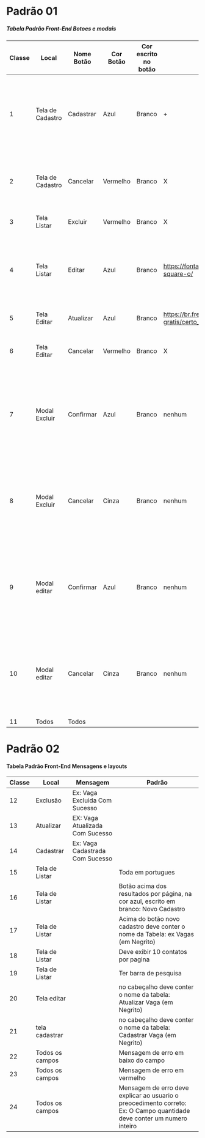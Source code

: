 # Padrão 01

##### Tabela Padrão Front-End Botoes e modais

|Classe|	Local|	Nome Botão|	Cor Botão|	Cor escrito no botão|	Icone|	Posição na tela|	Padrão|	Modal|	Mensagem|
|----|----|------|------|-----|------|-----|-----|--------|------|
|1|	Tela de Cadastro|	Cadastrar|	Azul|	Branco| +	|	Canto direito, á direita	|Cadastrar os dados que estiverem de acordo com os requisitos e deve retornar a tela de listar		
|2|	Tela de Cadastro|	Cancelar|	Vermelho	|Branco|	X	|Canto direito, á esquerda do botão Cadastrar	|Ao Cancelar, deve limpar todos os campos e retornar a tela de listar |		
|3	|Tela Listar|	Excluir|	Vermelho|	Branco|	X|	Canto direito, á direita|	Deve ser acionado o Modal.  	|SIM	|
|4|	Tela Listar|	Editar|	Azul|	Branco|https://fontawesome.com/v4.7.0/icon/pencil-square-o/|Canto direito, á esquerda do botão| Excluir	Deve ser direcionado pra uma tela de edição contendo os dados antigos|		
|5|	Tela Editar|	Atualizar|	Azul|	Branco	|https://br.freepik.com/icones-gratis/certo_870684.htm|	Canto direito, á direita|	Deve ser acionado o Modal.  	|SIM|	
|6|	Tela Editar|	Cancelar	|Vermelho|	Branco|	X	|Canto direito, á esquerda do botão Cadastrar|	Ao cancelar, deve retorna a tela de listar|		
|7|	Modal Excluir|	Confirmar|	Azul|	Branco|	nenhum|	Padrão modal|	Ao Excluir, deve voltar a tela de listar||		Parte superior: Excluir ________ parte inferior: Deseja Realmente Excluir esse/essa ______?|
|8|	Modal Excluir|	Cancelar|	Cinza|	Branco|	nenhum|	Padrão modal|	Ao cancelar, deve permanecer na mesma tela|	|	Parte superior: Excluir ________ parte inferior: Deseja Realmente Excluir esse/essa ______?|
|9|	Modal editar|	Confirmar|	Azul|	Branco|	nenhum|	Padrão modal|	Ao confirmar a edição, deve voltar a tela de listar|	|	Parte superior: Atualizar ________ parte inferior: Deseja Realmente Atualizar esse/essa ______?|
|10|	Modal editar|	Cancelar|	Cinza|	Branco|	nenhum|	Padrão modal|	Ao cancelar, deve permanecer na mesma tela|	|	Parte superior: Atualizar ________ parte inferior: Deseja Realmente Atualizar esse/essa ______?|
|11|	Todos|	Todos|||||					Efeito hover		||

# Padrão 02

#### Tabela Padrão Front-End Mensagens e layouts			

|Classe|	Local|	Mensagem	|Padrão|
|-----|-------|----------|-----------|
|12|	Exclusão|	Ex: Vaga Excluida Com Sucesso	
|13|	Atualizar|	EX: Vaga Atualizada Com Sucesso	
|14|	Cadastrar|	Ex: Vaga Cadastrada Com Sucesso	
|15|	Tela de Listar||		Toda em portugues
|16|	Tela de Listar||		Botão acima dos resultados por página, na cor azul, escrito em branco: Novo Cadastro|
|17|	Tela de Listar|	|	Acima do botão novo cadastro deve conter o nome da Tabela: ex Vagas (em Negrito)|
|18|	Tela de Listar||		Deve exibir 10 contatos por pagina 
|19|	Tela de Listar||		Ter barra de pesquisa
|20|	Tela editar||		no cabeçalho deve conter o nome da tabela: Atualizar Vaga (em Negrito)|
|21|	tela cadastrar||		no cabeçalho deve conter o nome da tabela: Cadastrar Vaga (em Negrito)
|22|	Todos os campos||		Mensagem de erro em baixo do campo 
|23|	Todos os campos	||	Mensagem de erro em vermelho
|24|	Todos os campos||		Mensagem de erro deve explicar ao usuario o preocedimento correto: Ex: O Campo quantidade deve conter um numero inteiro
